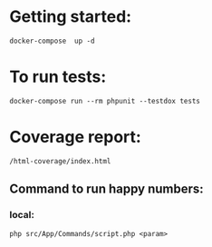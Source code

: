 # Getting started:
```
docker-compose  up -d
```
# To run tests:
```
docker-compose run --rm phpunit --testdox tests 
```
# Coverage report:
```/html-coverage/index.html```

## Command to run happy numbers: 
### local:
```
php src/App/Commands/script.php <param>
```